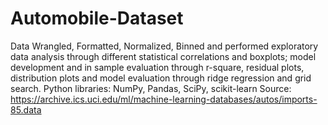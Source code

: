 # Automobile-Dataset

Data Wrangled, Formatted, Normalized, Binned and performed exploratory data analysis through different statistical correlations and boxplots; model development and in sample evaluation through r-square, residual plots, distribution plots and model evaluation through ridge regression and grid search.
Python libraries: NumPy, Pandas, SciPy, scikit-learn
Source:  https://archive.ics.uci.edu/ml/machine-learning-databases/autos/imports-85.data
